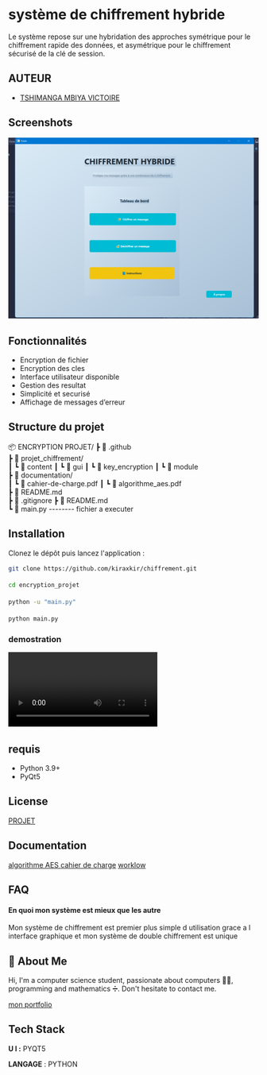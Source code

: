 
# système de chiffrement hybride 

Le système repose sur une hybridation des approches symétrique pour le chiffrement rapide des données, et asymétrique  pour le chiffrement sécurisé de la clé de session.
## AUTEUR

- [TSHIMANGA MBIYA VICTOIRE ](https://github.com/kiraxkir)


## Screenshots

![App Screenshot](PROJET_CHIFFREMENT/gui/image/screenshot.png)


## Fonctionnalités

- Encryption de fichier 
- Encryption des cles
- Interface utilisateur disponible
- Gestion des resultat
- Simplicité et securisé
- Affichage de messages d’erreur



## Structure du projet

📦 ENCRYPTION PROJET/
  ┣ 📂 .github       
  ┣ 📂 projet_chiffrement/  
  ┃   ┗ 📂 content
  ┃   ┗ 📂 gui
  ┃   ┗ 📂 key_encryption
  ┃   ┗ 📂 module              
  ┣ 📂 documentation/                 
  ┃   ┗ 📄 cahier-de-charge.pdf
  ┃   ┗ 📄 algorithme_aes.pdf  
  ┣ 📄 README.md              
  ┣ 📄 .gitignore 
  ┣ 📄 README.md  
  ┗ 📄 main.py -------- fichier a executer
  
 
## Installation

Clonez le dépôt puis lancez l'application :

```bash
git clone https://github.com/kiraxkir/chiffrement.git

cd encryption_projet

python -u "main.py"

python main.py

```

### demostration 
![App demo ](/PROJET_CHIFFREMENT/gui/image/demo.mp4)

## requis
- Python 3.9+
- PyQt5

## License

[PROJET](documentation/license)


## Documentation

[algorithme AES ](documentation/chiffrement_hybride)
[cahier de charge](documentation/cahier_de_charge)
[worklow](documentation/workflow%20projet.svg)


## FAQ

#### En quoi mon système est mieux que les autre

Mon système de chiffrement est premier plus simple d utilisation grace a l interface graphique et mon système de double chiffrement est unique


## 🚀 About Me

Hi, I'm a computer science student, passionate about computers 🧑‍💻, programming and mathematics ➗. Don't hesitate to contact me.

[mon portfolio](https://kiraxkir.github.io/portfolio/)


## Tech Stack

**U I :** PYQT5 

**LANGAGE** :  PYTHON 

